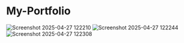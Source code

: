 # My-Portfolio

![Screenshot 2025-04-27 122210](https://github.com/user-attachments/assets/0e91f69e-07c4-47c9-a0af-eeaa3e62f16d)
![Screenshot 2025-04-27 122244](https://github.com/user-attachments/assets/a16c9905-846e-4e81-a327-9e218c8f9a2a)
![Screenshot 2025-04-27 122308](https://github.com/user-attachments/assets/ae73b204-898a-4e97-81a4-73a19892b2e7)

